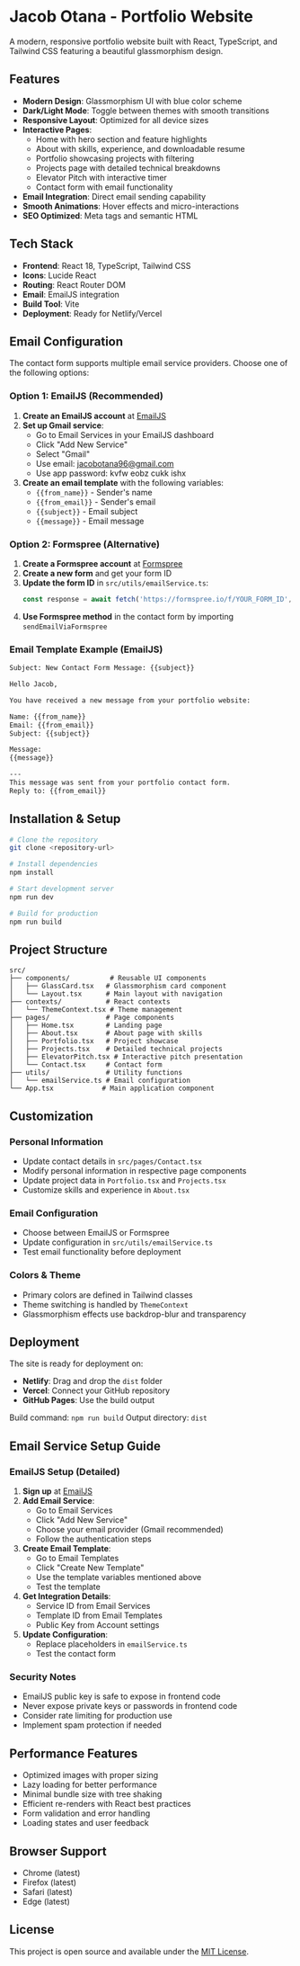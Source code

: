 # Jacob Otana - Portfolio Website

A modern, responsive portfolio website built with React, TypeScript, and Tailwind CSS featuring a beautiful glassmorphism design.

## Features

- **Modern Design**: Glassmorphism UI with blue color scheme
- **Dark/Light Mode**: Toggle between themes with smooth transitions
- **Responsive Layout**: Optimized for all device sizes
- **Interactive Pages**: 
  - Home with hero section and feature highlights
  - About with skills, experience, and downloadable resume
  - Portfolio showcasing projects with filtering
  - Projects page with detailed technical breakdowns
  - Elevator Pitch with interactive timer
  - Contact form with email functionality
- **Email Integration**: Direct email sending capability
- **Smooth Animations**: Hover effects and micro-interactions
- **SEO Optimized**: Meta tags and semantic HTML

## Tech Stack

- **Frontend**: React 18, TypeScript, Tailwind CSS
- **Icons**: Lucide React
- **Routing**: React Router DOM
- **Email**: EmailJS integration
- **Build Tool**: Vite
- **Deployment**: Ready for Netlify/Vercel

## Email Configuration

The contact form supports multiple email service providers. Choose one of the following options:

### Option 1: EmailJS (Recommended)

1. **Create an EmailJS account** at [EmailJS](https://www.emailjs.com/)
2. **Set up Gmail service**:
   - Go to Email Services in your EmailJS dashboard
   - Click "Add New Service" 
   - Select "Gmail"
   - Use email: jacobotana96@gmail.com
   - Use app password: kvfw eobz cukk ishx
3. **Create an email template** with the following variables:
   - `{{from_name}}` - Sender's name
   - `{{from_email}}` - Sender's email
   - `{{subject}}` - Email subject
   - `{{message}}` - Email message

### Option 2: Formspree (Alternative)

1. **Create a Formspree account** at [Formspree](https://formspree.io/)
2. **Create a new form** and get your form ID
3. **Update the form ID** in `src/utils/emailService.ts`:
   ```typescript
   const response = await fetch('https://formspree.io/f/YOUR_FORM_ID', {
   ```
4. **Use Formspree method** in the contact form by importing `sendEmailViaFormspree`

### Email Template Example (EmailJS)

```html
Subject: New Contact Form Message: {{subject}}

Hello Jacob,

You have received a new message from your portfolio website:

Name: {{from_name}}
Email: {{from_email}}
Subject: {{subject}}

Message:
{{message}}

---
This message was sent from your portfolio contact form.
Reply to: {{from_email}}
```

## Installation & Setup

```bash
# Clone the repository
git clone <repository-url>

# Install dependencies
npm install

# Start development server
npm run dev

# Build for production
npm run build
```

## Project Structure

```
src/
├── components/          # Reusable UI components
│   ├── GlassCard.tsx   # Glassmorphism card component
│   └── Layout.tsx      # Main layout with navigation
├── contexts/           # React contexts
│   └── ThemeContext.tsx # Theme management
├── pages/              # Page components
│   ├── Home.tsx        # Landing page
│   ├── About.tsx       # About page with skills
│   ├── Portfolio.tsx   # Project showcase
│   ├── Projects.tsx    # Detailed technical projects
│   ├── ElevatorPitch.tsx # Interactive pitch presentation
│   └── Contact.tsx     # Contact form
├── utils/              # Utility functions
│   └── emailService.ts # Email configuration
└── App.tsx            # Main application component
```

## Customization

### Personal Information
- Update contact details in `src/pages/Contact.tsx`
- Modify personal information in respective page components
- Update project data in `Portfolio.tsx` and `Projects.tsx`
- Customize skills and experience in `About.tsx`

### Email Configuration
- Choose between EmailJS or Formspree
- Update configuration in `src/utils/emailService.ts`
- Test email functionality before deployment

### Colors & Theme
- Primary colors are defined in Tailwind classes
- Theme switching is handled by `ThemeContext`
- Glassmorphism effects use backdrop-blur and transparency

## Deployment

The site is ready for deployment on:
- **Netlify**: Drag and drop the `dist` folder
- **Vercel**: Connect your GitHub repository
- **GitHub Pages**: Use the build output

Build command: `npm run build`
Output directory: `dist`

## Email Service Setup Guide

### EmailJS Setup (Detailed)

1. **Sign up** at [EmailJS](https://www.emailjs.com/)
2. **Add Email Service**:
   - Go to Email Services
   - Click "Add New Service"
   - Choose your email provider (Gmail recommended)
   - Follow the authentication steps
3. **Create Email Template**:
   - Go to Email Templates
   - Click "Create New Template"
   - Use the template variables mentioned above
   - Test the template
4. **Get Integration Details**:
   - Service ID from Email Services
   - Template ID from Email Templates
   - Public Key from Account settings
5. **Update Configuration**:
   - Replace placeholders in `emailService.ts`
   - Test the contact form

### Security Notes

- EmailJS public key is safe to expose in frontend code
- Never expose private keys or passwords in frontend code
- Consider rate limiting for production use
- Implement spam protection if needed

## Performance Features

- Optimized images with proper sizing
- Lazy loading for better performance
- Minimal bundle size with tree shaking
- Efficient re-renders with React best practices
- Form validation and error handling
- Loading states and user feedback

## Browser Support

- Chrome (latest)
- Firefox (latest)
- Safari (latest)
- Edge (latest)

## License

This project is open source and available under the [MIT License](LICENSE).